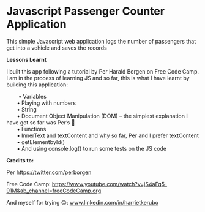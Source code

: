 # Javascript Passenger Counter Application
This simple Javascript web application logs the number of passengers that get into a vehicle and saves the records 

**Lessons Learnt**

I built this app following a tutorial by Per Harald Borgen on Free Code Camp. I am in the process of learning JS and so far, this is what I have learnt by building this application:

&nbsp;&nbsp;&nbsp;&nbsp; &nbsp;&nbsp; •	Variables <br/>
&nbsp;&nbsp;&nbsp;&nbsp; &nbsp;&nbsp;•	Playing with numbers <br/>
&nbsp;&nbsp;&nbsp;&nbsp; &nbsp;&nbsp;•	String <br/>
&nbsp;&nbsp;&nbsp;&nbsp; &nbsp;&nbsp;•	Document Object Manipulation (DOM) – the simplest explanation I have got so far was Per’s 🎉 <br/>
&nbsp;&nbsp;&nbsp;&nbsp; &nbsp;&nbsp;•	Functions <br/>
&nbsp;&nbsp;&nbsp;&nbsp; &nbsp;&nbsp;•	InnerText and textContent and why so far, Per and I prefer textContent <br/>
&nbsp;&nbsp;&nbsp;&nbsp; &nbsp;&nbsp;•	getElementbyId() <br/>
&nbsp;&nbsp;&nbsp;&nbsp; &nbsp;&nbsp;•	And using console.log() to run some tests on the JS code <br/>

**Credits to:**

Per https://twitter.com/perborgen

Free Code Camp: https://www.youtube.com/watch?v=jS4aFq5-91M&ab_channel=freeCodeCamp.org

And myself for trying 😊: www.linkedin.com/in/harrietkerubo

